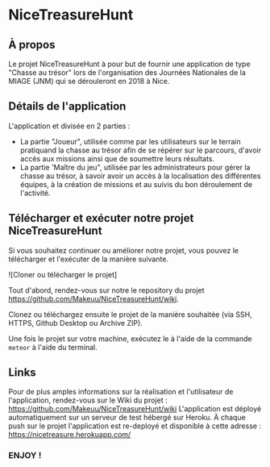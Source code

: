 # NiceTreasureHunt

## À propos

Le projet NiceTreasureHunt à pour but de fournir une application de type "Chasse au trésor" lors de l'organisation des Journées Nationales de la MIAGE (JNM) qui se dérouleront en 2018 à Nice.

## Détails de l'application

L'application et divisée en 2 parties :
* La partie "Joueur", utilisée comme par les utilisateurs sur le terrain pratiquand la chasse au trésor afin de se répérer sur le parcours, d'avoir accès aux missions ainsi que de soumettre leurs résultats.
* La partie 'Maître du jeu", utilisée par les administrateurs pour gérer la chasse au trésor, à savoir avoir un accès à la localisation des différentes équipes, à la création de missions et au suivis du bon déroulement de l'activité.

## Télécharger et exécuter notre projet NiceTreasureHunt

Si vous souhaitez continuer ou améliorer notre projet, vous pouvez le télécharger et l'exécuter de la manière suivante.

![Cloner ou télécharger le projet]

Tout d'abord, rendez-vous sur notre le repository du projet https://github.com/Makeuu/NiceTreasureHunt/wiki.

Clonez ou téléchargez ensuite le projet de la manière souhaitée (via SSH, HTTPS, Github Desktop ou Archive ZIP).

Une fois le projet sur votre machine, exécutez le à l'aide de la commande `meteor` à l'aide du terminal.

## Links

Pour de plus amples informations sur la réalisation et l'utilisateur de l'application, rendez-vous sur le Wiki du projet : https://github.com/Makeuu/NiceTreasureHunt/wiki
L'application est déployé automatiquement sur un serveur de test hébergé sur Heroku. À chaque push sur le projet l'application est re-deployé et disponible à cette adresse : https://nicetreasure.herokuapp.com/

### ENJOY !
